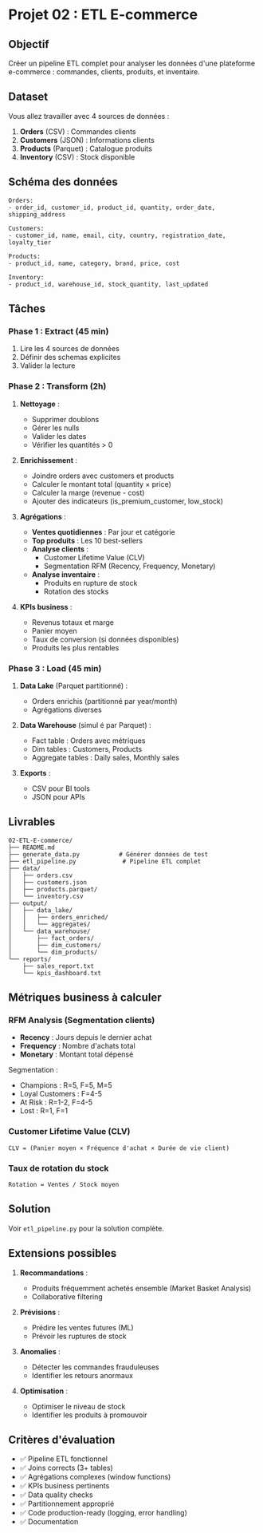# Projet 02 : ETL E-commerce

## Objectif

Créer un pipeline ETL complet pour analyser les données d'une plateforme e-commerce : commandes, clients, produits, et inventaire.

## Dataset

Vous allez travailler avec 4 sources de données :

1. **Orders** (CSV) : Commandes clients
2. **Customers** (JSON) : Informations clients
3. **Products** (Parquet) : Catalogue produits
4. **Inventory** (CSV) : Stock disponible

## Schéma des données

```
Orders:
- order_id, customer_id, product_id, quantity, order_date, shipping_address

Customers:
- customer_id, name, email, city, country, registration_date, loyalty_tier

Products:
- product_id, name, category, brand, price, cost

Inventory:
- product_id, warehouse_id, stock_quantity, last_updated
```

## Tâches

### Phase 1 : Extract (45 min)

1. Lire les 4 sources de données
2. Définir des schemas explicites
3. Valider la lecture

### Phase 2 : Transform (2h)

1. **Nettoyage** :
   - Supprimer doublons
   - Gérer les nulls
   - Valider les dates
   - Vérifier les quantités > 0

2. **Enrichissement** :
   - Joindre orders avec customers et products
   - Calculer le montant total (quantity × price)
   - Calculer la marge (revenue - cost)
   - Ajouter des indicateurs (is_premium_customer, low_stock)

3. **Agrégations** :
   - **Ventes quotidiennes** : Par jour et catégorie
   - **Top produits** : Les 10 best-sellers
   - **Analyse clients** :
     - Customer Lifetime Value (CLV)
     - Segmentation RFM (Recency, Frequency, Monetary)
   - **Analyse inventaire** :
     - Produits en rupture de stock
     - Rotation des stocks

4. **KPIs business** :
   - Revenus totaux et marge
   - Panier moyen
   - Taux de conversion (si données disponibles)
   - Produits les plus rentables

### Phase 3 : Load (45 min)

1. **Data Lake** (Parquet partitionné) :
   - Orders enrichis (partitionné par year/month)
   - Agrégations diverses

2. **Data Warehouse** (simul é par Parquet) :
   - Fact table : Orders avec métriques
   - Dim tables : Customers, Products
   - Aggregate tables : Daily sales, Monthly sales

3. **Exports** :
   - CSV pour BI tools
   - JSON pour APIs

## Livrables

```
02-ETL-E-commerce/
├── README.md
├── generate_data.py           # Générer données de test
├── etl_pipeline.py             # Pipeline ETL complet
├── data/
│   ├── orders.csv
│   ├── customers.json
│   ├── products.parquet/
│   └── inventory.csv
├── output/
│   ├── data_lake/
│   │   ├── orders_enriched/
│   │   └── aggregates/
│   └── data_warehouse/
│       ├── fact_orders/
│       ├── dim_customers/
│       └── dim_products/
└── reports/
    ├── sales_report.txt
    └── kpis_dashboard.txt
```

## Métriques business à calculer

### RFM Analysis (Segmentation clients)

- **Recency** : Jours depuis le dernier achat
- **Frequency** : Nombre d'achats total
- **Monetary** : Montant total dépensé

Segmentation :
- Champions : R=5, F=5, M=5
- Loyal Customers : F=4-5
- At Risk : R=1-2, F=4-5
- Lost : R=1, F=1

### Customer Lifetime Value (CLV)

```
CLV = (Panier moyen × Fréquence d'achat × Durée de vie client)
```

### Taux de rotation du stock

```
Rotation = Ventes / Stock moyen
```

## Solution

Voir `etl_pipeline.py` pour la solution complète.

## Extensions possibles

1. **Recommandations** :
   - Produits fréquemment achetés ensemble (Market Basket Analysis)
   - Collaborative filtering

2. **Prévisions** :
   - Prédire les ventes futures (ML)
   - Prévoir les ruptures de stock

3. **Anomalies** :
   - Détecter les commandes frauduleuses
   - Identifier les retours anormaux

4. **Optimisation** :
   - Optimiser le niveau de stock
   - Identifier les produits à promouvoir

## Critères d'évaluation

- ✅ Pipeline ETL fonctionnel
- ✅ Joins corrects (3+ tables)
- ✅ Agrégations complexes (window functions)
- ✅ KPIs business pertinents
- ✅ Data quality checks
- ✅ Partitionnement approprié
- ✅ Code production-ready (logging, error handling)
- ✅ Documentation
